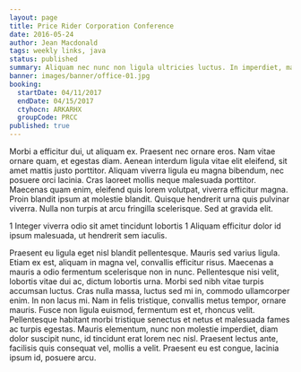 ```yaml
---
layout: page
title: Price Rider Corporation Conference
date: 2016-05-24
author: Jean Macdonald
tags: weekly links, java
status: published
summary: Aliquam nec nunc non ligula ultricies luctus. In imperdiet, mauris.
banner: images/banner/office-01.jpg
booking:
  startDate: 04/11/2017
  endDate: 04/15/2017
  ctyhocn: ARKARHX
  groupCode: PRCC
published: true
---
```

Morbi a efficitur dui, ut aliquam ex. Praesent nec ornare eros. Nam vitae ornare quam, et egestas diam. Aenean interdum ligula vitae elit eleifend, sit amet mattis justo porttitor. Aliquam viverra ligula eu magna bibendum, nec posuere orci lacinia. Cras laoreet mollis neque malesuada porttitor. Maecenas quam enim, eleifend quis lorem volutpat, viverra efficitur magna. Proin blandit ipsum at molestie blandit. Quisque hendrerit urna quis pulvinar viverra. Nulla non turpis at arcu fringilla scelerisque. Sed at gravida elit.

1 Integer viverra odio sit amet tincidunt lobortis
1 Aliquam efficitur dolor id ipsum malesuada, ut hendrerit sem iaculis.

Praesent eu ligula eget nisl blandit pellentesque. Mauris sed varius ligula. Etiam ex est, aliquam in magna vel, convallis efficitur risus. Maecenas a mauris a odio fermentum scelerisque non in nunc. Pellentesque nisi velit, lobortis vitae dui ac, dictum lobortis urna. Morbi sed nibh vitae turpis accumsan luctus. Cras nulla massa, luctus sed mi in, commodo ullamcorper enim. In non lacus mi. Nam in felis tristique, convallis metus tempor, ornare mauris. Fusce non ligula euismod, fermentum est et, rhoncus velit. Pellentesque habitant morbi tristique senectus et netus et malesuada fames ac turpis egestas. Mauris elementum, nunc non molestie imperdiet, diam dolor suscipit nunc, id tincidunt erat lorem nec nisl. Praesent lectus ante, facilisis quis consequat vel, mollis a velit. Praesent eu est congue, lacinia ipsum id, posuere arcu.
